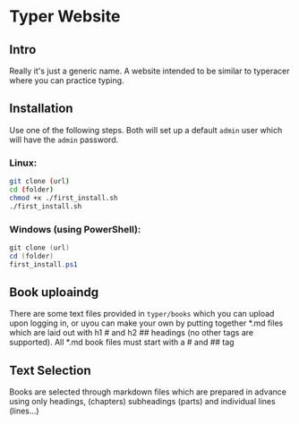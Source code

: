 # Typer Website
## Intro
Really it's just a generic name. A website intended to be similar to typeracer where you can practice typing.
## Installation
Use one of the following steps. Both will set up a default `admin` user which will have the `admin` password.
### Linux:
```sh
git clone (url)
cd (folder)
chmod +x ./first_install.sh
./first_install.sh
```
### Windows (using PowerShell):
```ps1
git clone (url)
cd (folder)
first_install.ps1
```

## Book uploaindg
There are some text files provided in `typer/books` which you can upload upon logging in, or uyou can make your own by putting together *.md files which are laid out with h1 # and h2 ## headings (no other tags are supported). All *.md book files must start with a # and ## tag

## Text Selection
Books are selected through markdown files which are prepared in advance using only headings, (chapters) subheadings (parts) and individual lines (lines...)
